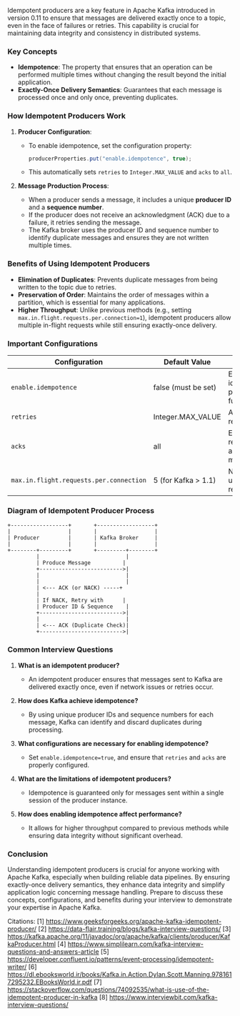 Idempotent producers are a key feature in Apache Kafka introduced in version 0.11 to ensure that messages are delivered exactly once to a topic, even in the face of failures or retries. This capability is crucial for maintaining data integrity and consistency in distributed systems.

### Key Concepts

- **Idempotence**: The property that ensures that an operation can be performed multiple times without changing the result beyond the initial application.
- **Exactly-Once Delivery Semantics**: Guarantees that each message is processed once and only once, preventing duplicates.

### How Idempotent Producers Work

1. **Producer Configuration**:
   - To enable idempotence, set the configuration property:
     ```java
     producerProperties.put("enable.idempotence", true);
     ```
   - This automatically sets `retries` to `Integer.MAX_VALUE` and `acks` to `all`.

2. **Message Production Process**:
   - When a producer sends a message, it includes a unique **producer ID** and a **sequence number**.
   - If the producer does not receive an acknowledgment (ACK) due to a failure, it retries sending the message.
   - The Kafka broker uses the producer ID and sequence number to identify duplicate messages and ensures they are not written multiple times.

### Benefits of Using Idempotent Producers

- **Elimination of Duplicates**: Prevents duplicate messages from being written to the topic due to retries.
- **Preservation of Order**: Maintains the order of messages within a partition, which is essential for many applications.
- **Higher Throughput**: Unlike previous methods (e.g., setting `max.in.flight.requests.per.connection=1`), idempotent producers allow multiple in-flight requests while still ensuring exactly-once delivery.

### Important Configurations

| Configuration                     | Default Value         | Description                                          |
|-----------------------------------|-----------------------|------------------------------------------------------|
| `enable.idempotence`              | false (must be set)   | Enables idempotent producer functionality            |
| `retries`                         | Integer.MAX_VALUE     | Allows unlimited retries                             |
| `acks`                            | all                   | Ensures all replicas acknowledge the message        |
| `max.in.flight.requests.per.connection` | 5 (for Kafka > 1.1) | Number of unacknowledged requests allowed           |

### Diagram of Idempotent Producer Process

```plaintext
+------------------+       +------------------+
|                  |       |                  |
| Producer         |       | Kafka Broker     |
|                  |       |                  |
+--------+---------+       +---------+--------+
         |                           |
         | Produce Message          |
         +-------------------------->|
         |                           |
         |                           |
         | <--- ACK (or NACK) -----+
         |
         | If NACK, Retry with      |
         | Producer ID & Sequence    |
         +-------------------------->|
         |                           |
         | <--- ACK (Duplicate Check)|
         +-------------------------->|
```

### Common Interview Questions

1. **What is an idempotent producer?**
   - An idempotent producer ensures that messages sent to Kafka are delivered exactly once, even if network issues or retries occur.

2. **How does Kafka achieve idempotence?**
   - By using unique producer IDs and sequence numbers for each message, Kafka can identify and discard duplicates during processing.

3. **What configurations are necessary for enabling idempotence?**
   - Set `enable.idempotence=true`, and ensure that `retries` and `acks` are properly configured.

4. **What are the limitations of idempotent producers?**
   - Idempotence is guaranteed only for messages sent within a single session of the producer instance.

5. **How does enabling idempotence affect performance?**
   - It allows for higher throughput compared to previous methods while ensuring data integrity without significant overhead.

### Conclusion

Understanding idempotent producers is crucial for anyone working with Apache Kafka, especially when building reliable data pipelines. By ensuring exactly-once delivery semantics, they enhance data integrity and simplify application logic concerning message handling. Prepare to discuss these concepts, configurations, and benefits during your interview to demonstrate your expertise in Apache Kafka.

Citations:
[1] https://www.geeksforgeeks.org/apache-kafka-idempotent-producer/
[2] https://data-flair.training/blogs/kafka-interview-questions/
[3] https://kafka.apache.org/11/javadoc/org/apache/kafka/clients/producer/KafkaProducer.html
[4] https://www.simplilearn.com/kafka-interview-questions-and-answers-article
[5] https://developer.confluent.io/patterns/event-processing/idempotent-writer/
[6] https://dl.ebooksworld.ir/books/Kafka.in.Action.Dylan.Scott.Manning.9781617295232.EBooksWorld.ir.pdf
[7] https://stackoverflow.com/questions/74092535/what-is-use-of-the-idempotent-producer-in-kafka
[8] https://www.interviewbit.com/kafka-interview-questions/